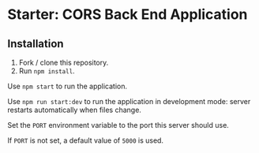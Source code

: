# Starter: CORS Back End Application

## Installation

1. Fork / clone this repository.
1. Run `npm install`.

Use `npm start` to run the application.

Use `npm run start:dev` to run the application in development mode: server restarts automatically when files change.

Set the `PORT` environment variable to the port this server should use.

If `PORT` is not set, a default value of `5000` is used.
